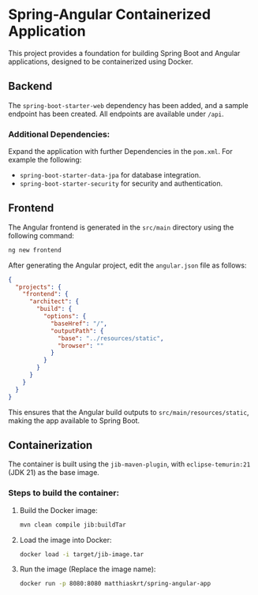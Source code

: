 # Spring-Angular Containerized Application

This project provides a foundation for building Spring Boot and Angular applications, designed to be containerized using Docker.

## Backend

The `spring-boot-starter-web` dependency has been added, and a sample endpoint has been created. All endpoints are available under `/api`.

### Additional Dependencies:

Expand the application with further Dependencies in the `pom.xml`. For example the following:

- `spring-boot-starter-data-jpa` for database integration.
- `spring-boot-starter-security` for security and authentication.

## Frontend

The Angular frontend is generated in the `src/main` directory using the following command:

```bash
ng new frontend
```

After generating the Angular project, edit the `angular.json` file as follows:

```json
{
  "projects": {
    "frontend": {
      "architect": {
        "build": {
          "options": {
            "baseHref": "/",
            "outputPath": {
              "base": "../resources/static",
              "browser": ""
            }
          }
        }
      }
    }
  }
}
```

This ensures that the Angular build outputs to `src/main/resources/static`, making the app available to Spring Boot.

## Containerization

The container is built using the `jib-maven-plugin`, with `eclipse-temurin:21` (JDK 21) as the base image.

### Steps to build the container:

1. Build the Docker image:

   ```bash
   mvn clean compile jib:buildTar
   ```

2. Load the image into Docker:

   ```bash
   docker load -i target/jib-image.tar
   ```

3. Run the image (Replace the image name):

   ```bash
   docker run -p 8080:8080 matthiaskrt/spring-angular-app
   ```